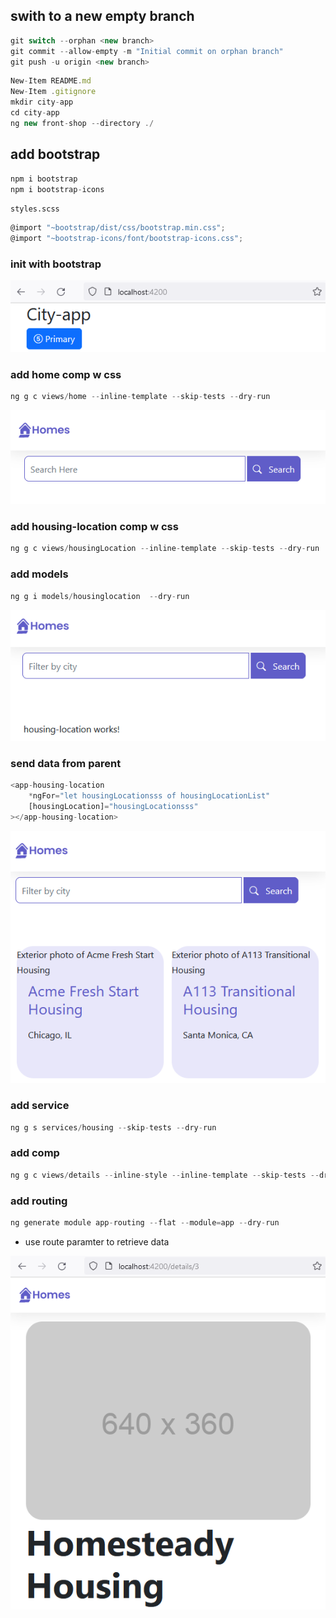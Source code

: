 ## swith to a new empty branch

```javascript
git switch --orphan <new branch>
git commit --allow-empty -m "Initial commit on orphan branch"
git push -u origin <new branch>
```

```javascript
New-Item README.md
New-Item .gitignore
mkdir city-app
cd city-app
ng new front-shop --directory ./
```

## add bootstrap

```javascript
npm i bootstrap
npm i bootstrap-icons

```

`styles.scss`

```javascript
@import "~bootstrap/dist/css/bootstrap.min.css";
@import "~bootstrap-icons/font/bootstrap-icons.css";

```

### init with bootstrap

![Alt text](city-app/src/readmeAssets/init-w-bootstrap.png)

### add home comp w css

```javascript
ng g c views/home --inline-template --skip-tests --dry-run

```

![Alt text](city-app/src/readmeAssets/home-comp.png)

### add housing-location comp w css

```javascript
ng g c views/housingLocation --inline-template --skip-tests --dry-run
```

### add models

```javascript
ng g i models/housinglocation  --dry-run
```

![Alt text](city-app/src/readmeAssets/location-comp.png)

### send data from parent

```javascript
<app-housing-location
    *ngFor="let housingLocationsss of housingLocationList"
    [housingLocation]="housingLocationsss"
></app-housing-location>
```

![Alt text](city-app/src/readmeAssets/ngFor-eg.png)

### add service

```javascript
ng g s services/housing --skip-tests --dry-run
```

### add comp

```javascript
ng g c views/details --inline-style --inline-template --skip-tests --dry-run
```

### add routing

```javascript
ng generate module app-routing --flat --module=app --dry-run
```

- use route paramter to retrieve data

![Alt text](city-app/src/readmeAssets/details-comp.png)
